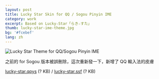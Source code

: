 ```yaml
---
layout: post
title: Lucky Star Skin for QQ / Sogou Pinyin IME
category: work
excerpt: Based on Lucky☆Star「らき☆すた」
thumb: lucky-star-ime-theme.jpg
bg: '#fcebef'
lang: zh
---
```


<p><img src="{{ site.file }}/lucky-star-for-sogou_large.png" alt="Lucky Star Theme for QQ/Sogou Pinyin IME"></p>

<div class=txt>
<p>之前的 for Sogou 版本被誤刪除，這次重新發一下，新增了 QQ 輸入法的皮膚</p>

<p class=download><a href="http://skin.py.qq.com/fcgi-bin/showdetail?skinid=4293199403">lucky-star.qpys</a> (? KB) / <a href="http://pinyin.sogou.com/skins/sv_307818.html">lucky-star.ssf</a> (? KB)</p>
</div>